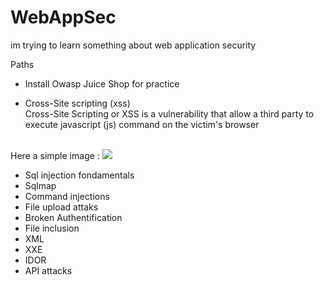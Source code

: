 # WebAppSec
im trying to learn something about web application security 

Paths <br>
- Install Owasp Juice Shop for practice
  
- Cross-Site scripting (xss)<br>
Cross-Site Scripting or XSS is a vulnerability that allow a third party to execute javascript (js) command on the victim's browser
<br>
Here a simple image :
  <image src="https://github.com/msfcode/WebAppSec/assets/74313566/f94ee703-337b-4ee1-887f-6b2a0c3404b0)">

- Sql injection fondamentals
- Sqlmap
- Command injections
- File upload attaks
- Broken Authentification
- File inclusion
- XML
- XXE
- IDOR
- API attacks

